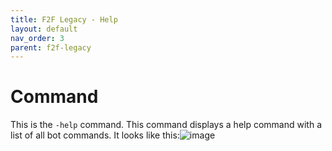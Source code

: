 ```yaml
---
title: F2F Legacy - Help
layout: default
nav_order: 3
parent: f2f-legacy
---
```

# Command
This is the `-help` command. This command displays a help command with a list of all bot commands. It looks like this:![image](https://github.com/BestLeaks/f2f-projects-docs/assets/59940456/1c4cdc5c-ea79-4216-8b88-81a402cdea37)
